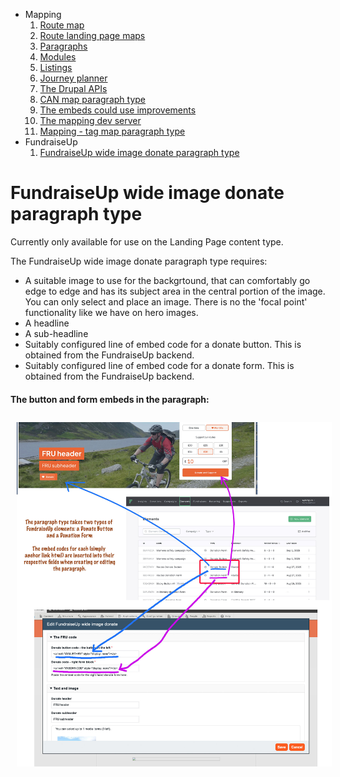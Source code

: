 * Mapping
    1. [Route map](route-content-type.md)
    2. [Route landing page maps](route-landing-page-content-type.md)
    3. [Paragraphs](paragraph-embeds.md)
    4. [Modules](relevant-modules.md)
    5. [Listings](listing-pages.md)
    6. [Journey planner](journey-planner.md)
    7. [The Drupal APIs](api.md)
    8. [CAN map paragraph type](can.md)
    9. [The embeds could use improvements](embed-improvement-notes.md)
    10. [The mapping dev server](devserver.md)
    11. [Mapping - tag map paragraph type](tagmap.md)
* FundraiseUp
    1. [FundraiseUp wide image donate paragraph type](fundraiseup-wide.md)

# FundraiseUp wide image donate paragraph type

Currently only available for use on the Landing Page content type.

The FundraiseUp wide image donate paragraph type requires:

* A suitable image to use for the backgrtound, that can comfortably go edge to edge and has its subject area in the central portion of the image. You can only select and place an image.  There is no the 'focal point' functionality like we have on hero images.
* A headline
* A sub-headline
* Suitably configured line of embed code for a donate button. This is obtained from the FundraiseUp backend.
* Suitably configured line of embed code for a donate form. This is obtained from the FundraiseUp backend.


#### The button and form embeds in the paragraph:
<img src="assets/theparagraph-inserts.jpg" alt="The paragraph" style="padding: 10px;"/>
